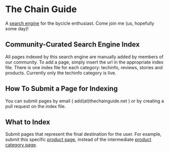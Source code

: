 # The Chain Guide
A [search engine](http://thechainguide.net/) for the bycicle enthusiast. Come join me (us, hopefully some day)!

## Community-Curated Search Engine Index
All pages indexed by this search engine are manually added by members of our community. To add a page, simply insert the url in the appropriate index file. There is one index file for each category: techinfo, reviews, stories and products. Currently only the techinfo category is live.

## How To Submit a Page for Indexing
You can submit pages by email ( add(at)thechainguide.net ) or by creating a pull request on the index file.

## What to Index
Submit pages that represent the final destination for the user. For example, submit this specific [product page](https://www.paulcomp.com/shop/components/skewers/quick-release-seat-post-collar/), instead of the intermediate [product category page](https://www.paulcomp.com/product-category/components/skewers/). 